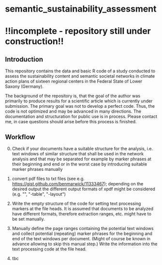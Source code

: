 # semantic_sustainability_assessment
# !!incomplete - repository still under construction!!

## Introduction
This repository contains the data and basic R code of a study conducted to assess the sustainability content and semantic societal networks in climate action plans of sixteen regional centers in the Federal State of Lower Saxony (Germany).

The background of the repository is, that the goal of the author was primarily to produce results for a scientific article which is currently under submission. The primary goal was not to develop a perfect code. Thus, the code is not optimized and may be advanced in many directions. The documentation and structuration for public use is in process. Please contact me, in case questions should arise before this process is finished.

## Workflow
0. Check if your documents have a suitable structure for the analysis, i.e. text windows of similar structure that shall be used in the network analysis and that may be separated for example by marker phrases at their beginning and end or in the worst case by introducing suitable marker phrases manually

1. convert pdf files to txt files (see e.g. https://gist.github.com/benmarwick/11333467); depending on the desired output the different output formats of xpdf might be considered (e.g. "", "-table", "-layout")

2. Write the empty structure of the code for setting text processing markers at the file heads. It is assumed that documents to be analyzed have different formats, therefore extraction ranges, etc. might have to be set manually.

3. Manually define the page ranges containing the potential text windows and collect potential (repeating) marker phrases for the beginning and end of the text windows per document. (Might of course be known in advance allowing to skip this manual step.) Write the information into the text processing code at the file head.

4. tbc



